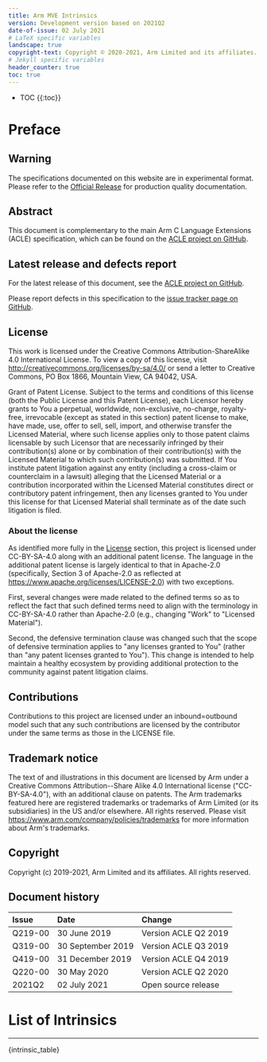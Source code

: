 ```yaml
---
title: Arm MVE Intrinsics
version: Development version based on 2021Q2
date-of-issue: 02 July 2021
# LaTeX specific variables
landscape: true
copyright-text: Copyright © 2020-2021, Arm Limited and its affiliates. All rights reserved.
# Jekyll specific variables
header_counter: true
toc: true
---
```


<!---
**** Do not remove! ****
The two lines following this comments are necessary
to generate the Table of Contents via Jekyll.
They are automatically removed by the scripts that generates the pdfs.
-->
* TOC
{{:toc}}
# Preface                                                                  

## Warning

The specifications documented on this website are in experimental
format. Please refer to the [Official
Release](https://github.com/ARM-software/acle/releases/latest) for
production quality documentation.

## Abstract

This document is complementary to the main Arm C Language Extensions
(ACLE) specification, which can be found on the [ACLE project on
GitHub](https://github.com/ARM-software/acle).

## Latest release and defects report

For the latest release of this document, see the [ACLE project on
GitHub](https://github.com/ARM-software/acle).

Please report defects in this specification to the [issue tracker page
on GitHub](https://github.com/ARM-software/acle/issues).

## License

This work is licensed under the Creative Commons Attribution-ShareAlike
4.0 International License. To view a copy of this license, visit
<http://creativecommons.org/licenses/by-sa/4.0/> or send a letter to
Creative Commons, PO Box 1866, Mountain View, CA 94042, USA.

Grant of Patent License. Subject to the terms and conditions of this
license (both the Public License and this Patent License), each Licensor
hereby grants to You a perpetual, worldwide, non-exclusive, no-charge,
royalty-free, irrevocable (except as stated in this section) patent
license to make, have made, use, offer to sell, sell, import, and
otherwise transfer the Licensed Material, where such license applies
only to those patent claims licensable by such Licensor that are
necessarily infringed by their contribution(s) alone or by combination
of their contribution(s) with the Licensed Material to which such
contribution(s) was submitted. If You institute patent litigation
against any entity (including a cross-claim or counterclaim in a
lawsuit) alleging that the Licensed Material or a contribution
incorporated within the Licensed Material constitutes direct or
contributory patent infringement, then any licenses granted to You under
this license for that Licensed Material shall terminate as of the date
such litigation is filed.

### About the license

As identified more fully in the [License](#license) section, this
project is licensed under CC-BY-SA-4.0 along with an additional patent
license. The language in the additional patent license is largely
identical to that in Apache-2.0 (specifically, Section 3 of Apache-2.0
as reflected at <https://www.apache.org/licenses/LICENSE-2.0>) with two
exceptions.

First, several changes were made related to the defined terms so as to
reflect the fact that such defined terms need to align with the
terminology in CC-BY-SA-4.0 rather than Apache-2.0 (e.g., changing
"Work" to "Licensed Material").

Second, the defensive termination clause was changed such that the scope
of defensive termination applies to "any licenses granted to You"
(rather than "any patent licenses granted to You"). This change is
intended to help maintain a healthy ecosystem by providing additional
protection to the community against patent litigation claims.

## Contributions

Contributions to this project are licensed under an inbound=outbound
model such that any such contributions are licensed by the contributor
under the same terms as those in the LICENSE file.

## Trademark notice

The text of and illustrations in this document are licensed by Arm under
a Creative Commons Attribution--Share Alike 4.0 International license
(\"CC-BY-SA-4.0"), with an additional clause on patents. The Arm
trademarks featured here are registered trademarks or trademarks of Arm
Limited (or its subsidiaries) in the US and/or elsewhere. All rights
reserved. Please visit <https://www.arm.com/company/policies/trademarks>
for more information about Arm's trademarks.

## Copyright

Copyright (c) 2019-2021, Arm Limited and its affiliates. All rights
reserved.

## Document history

| Issue     | Date              | Change               |
| :---      | :---              | :---                 |
| Q219-00   | 30 June 2019      | Version ACLE Q2 2019 |
| Q319-00   | 30 September 2019 | Version ACLE Q3 2019 |
| Q419-00   | 31 December 2019  | Version ACLE Q4 2019 |
| Q220-00   | 30 May 2020       | Version ACLE Q2 2020 |
| 2021Q2    | 02 July 2021      | Open source release  |

<!--latex_geometry_conf-->

# List of Intrinsics

------------------------------------------------------------------------
{intrinsic_table}

